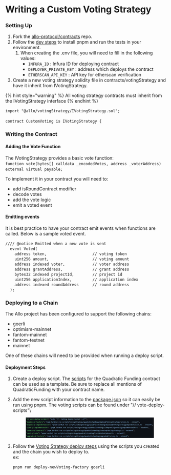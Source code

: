 # Writing a Custom Voting Strategy

### Setting Up

1. Fork the [allo-protocol/contracts](https://github.com/allo-protocol/contracts) repo.
2. Follow the [dev steps](https://github.com/allo-protocol/contracts/blob/main/docs/DEV.md) to install pnpm and run the tests in your environment.
   1. When creating the .env file, you will need to fill in the following values:
      * `INFURA_ID` : Infura ID for deploying contract
      * `DEPLOYER_PRIVATE_KEY` : address which deploys the contract
      * `ETHERSCAN_API_KEY` : API key for etherscan verification
3. Create a new voting strategy solidity file in contracts/votingStrategy and have it inherit from IVotingStrategy.&#x20;

{% hint style="warning" %}
All voting strategy contracts must inherit from the IVotingStrategy interface
{% endhint %}

```
import "@allo/votingStrategy/IVotingStrategy.sol";

contract CustomVoting is IVotingStrategy {
```

### Writing the Contract

#### Adding the Vote Function

The IVotingStrategy provides a basic vote function: \
`function vote(bytes[] calldata _encodedVotes, address _voterAddress) external virtual payable;`

To implement it in your contract you will need to:

* add isRoundContract modifier
* decode votes
* add the vote logic
* emit a voted event

#### Emitting events

It is best practice to have your contract emit events when functions are called. Below is a sample voted event.

```
//// @notice Emitted when a new vote is sent
  event Voted(
    address token,                    // voting token
    uint256 amount,                   // voting amount
    address indexed voter,            // voter address
    address grantAddress,             // grant address
    bytes32 indexed projectId,        // project id
    uint256 applicationIndex,         // application index
    address indexed roundAddress      // round address
  );
```

### Deploying to a Chain

The Allo project has been configured to support the following chains:

* goerli
* optimism-mainnet
* fantom-mainnet
* fantom-testnet
* mainnet

One of these chains will need to be provided when running a deploy script.

#### Deployment Steps

1. Create a deploy script. The [scripts](https://github.com/allo-protocol/contracts/tree/main/scripts/votingStrategy/quadraticFunding) for the Quadratic Funding contract can be used as a template. Be sure to replace all mentions of QuadraticFunding with your contract name.
2.  Add the new script information to the [package.json](https://github.com/allo-protocol/contracts/blob/65ae960241b272aae2fbb8f5a8a8f8c057c23f0f/package.json) so it can easily be run using pnpm. The voting scripts can be found under "// vote-deploy-scripts"\


    <figure><img src="../../.gitbook/assets/image.png" alt=""><figcaption></figcaption></figure>


3.  Follow the [Voting Strategy deploy steps](https://github.com/allo-protocol/contracts/blob/main/docs/DEPLOY\_STEPS.md#votingstrategy-setup) using the scripts you created and the chain you wish to deploy to.\
    ex:

    ```
    pnpm run deploy-newVoting-factory goerli
    ```

&#x20;

